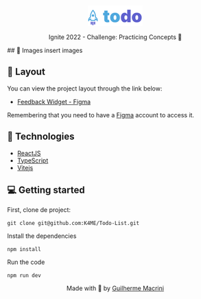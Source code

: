 <p align="center">
  <img alt="Logo todo app" src="./src/assets/todo-logo.png">
</p>
<p align="center">
Ignite 2022 - Challenge: Practicing Concepts 🚀
</p>
<!-- <p align="center">
Go check it out: <a href="https://feedget-4cttv6k9w-k4me.vercel.app/"> Feedget </a>
</p>
 -->
## 👀 Images
insert images
<!-- <p align="center">
  <img alt="feedback tips" src="./prints/tipos-feeback.png" width="240"/>
  <img alt="getting error" src="./prints/Reportando-erro.png" width="240"/>
  <img alt="Appreciate the feedback" src="./prints/agradecemos-o-feedback.png" width="240"/>
</p> -->

## 🔖 Layout

You can view the project layout through the link below:

- [Feedback Widget - Figma](<https://www.figma.com/file/5Qmv0GCERPXPx6pfYrnjxK/ToDo-List-(Copy)?node-id=0%3A1>)

Remembering that you need to have a [Figma](http://figma.com/) account to access it.

## 🚀 Technologies

- [ReactJS](https://reactjs.org/)
- [TypeScript](https://www.typescriptlang.org/)
- [Vitejs](https://vitejs.dev/)

## 💻 Getting started

First, clone de project:

    git clone git@github.com:K4ME/Todo-List.git

Install the dependencies

    npm install

Run the code

    npm run dev

<p align="center">
  Made with 💜 by <a href="https://www.linkedin.com/in/guilhermemacrini/">Guilherme Macrini</a>
</p>
